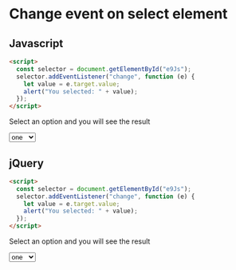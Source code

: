 # Change event on select element

## Javascript

```html
<script>
  const selector = document.getElementById("e9Js");
  selector.addEventListener("change", function (e) {
    let value = e.target.value;
    alert("You selected: " + value);
  });
</script>
```

Select an option and you will see the result

<select id="e9Js">
    <option value="1">one</option>
    <option value="2">two</option>
    <option value="3">three</option>
</select>

## jQuery

```html
<script>
  const selector = document.getElementById("e9Js");
  selector.addEventListener("change", function (e) {
    let value = e.target.value;
    alert("You selected: " + value);
  });
</script>
```

Select an option and you will see the result

<select id="e9JQuery">
    <option value="1">one</option>
    <option value="2">two</option>
    <option value="3">three</option>
</select>
